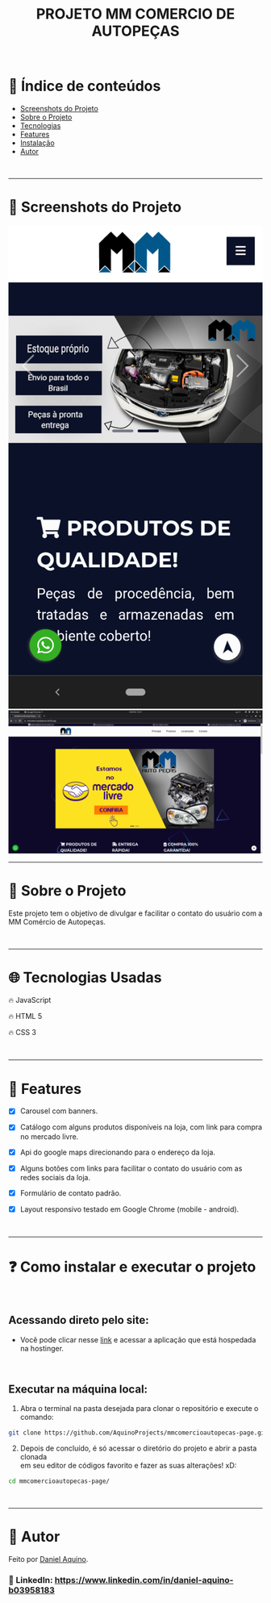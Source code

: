 

<h1 align="center">PROJETO MM COMERCIO DE AUTOPEÇAS</h1>

<br />

# :pushpin: Índice de conteúdos

- [Screenshots do Projeto](#camera_flash-screenshots-do-projeto)
- [Sobre o Projeto](#monocle_face-sobre-o-projeto)
- [Tecnologias](#globe_with_meridians-tecnologias-usadas)
- [Features](#triangular_flag_on_post-features)
- [Instalação](#question-como-instalar-e-executar-o-projeto)
- [Autor](#closed_book-autor)

<br />

---

# :camera_flash: Screenshots do Projeto


![Imagem do projeto](https://github.com/AquinoProjects/all-imgs/blob/main/mobi.png)
<br />
![Imagem do projeto](https://github.com/AquinoProjects/all-imgs/blob/main/desk.png)
<br />

---

# :monocle_face: Sobre o Projeto

Este projeto tem o objetivo de divulgar e facilitar o contato do usuário com a MM Comércio de Autopeças.

<br />

---

# :globe_with_meridians: Tecnologias Usadas

🔥 JavaScript

🔥 HTML 5

🔥 CSS 3

<br />

---

# :triangular_flag_on_post: Features

- [x] Carousel com banners.

- [x] Catálogo com alguns produtos disponíveis na loja, com link para compra no mercado livre.

- [x] Api do google maps direcionando para o endereço da loja.  

- [x] Alguns botões com links para facilitar o contato do usuário com as redes sociais da loja.
  
- [x] Formulário de contato padrão.

- [x] Layout responsivo testado em Google Chrome (mobile - android).

<br />

---

# :question: Como instalar e executar o projeto

<br />

## Acessando direto pelo site:

- Você pode clicar nesse [link](https://mmcomercioautopecas.com.br/) e acessar a aplicação que está hospedada na hostinger.

<br />

## Executar na máquina local:

1. Abra o terminal na pasta desejada para clonar o repositório e execute o comando:

```bash
git clone https://github.com/AquinoProjects/mmcomercioautopecas-page.git
```

2. Depois de concluído, é só acessar o diretório do projeto e abrir a pasta clonada<br />
em seu editor de códigos favorito e fazer as suas alterações! xD:

```bash
cd mmcomercioautopecas-page/
```

<br />

---

# :closed_book: Autor

Feito por [Daniel Aquino](https://beacons.ai/d.aquino).

### :link: LinkedIn: https://www.linkedin.com/in/daniel-aquino-b03958183
